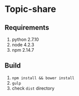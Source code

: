 # Topic-share

## Requirements

1. python 2.7.10
2. node 4.2.3
3. npm 2.14.7

## Build

1. `npm install && bower install`
2. `gulp`
3. check `dist` directory
